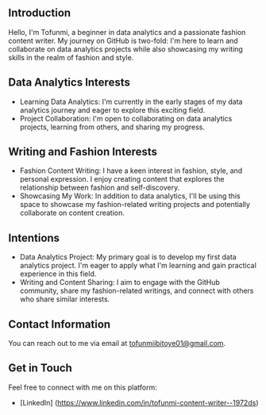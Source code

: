 ## Introduction
Hello, I'm Tofunmi, a beginner in data analytics and a passionate fashion content writer. My journey on GitHub is two-fold: I'm here to learn and collaborate on data analytics projects while also showcasing my writing skills in the realm of fashion and style.

## Data Analytics Interests
- Learning Data Analytics: I'm currently in the early stages of my data analytics journey and eager to explore this exciting field.
- Project Collaboration: I'm open to collaborating on data analytics projects, learning from others, and sharing my progress.

## Writing and Fashion Interests
- Fashion Content Writing: I have a keen interest in fashion, style, and personal expression. I enjoy creating content that explores the relationship between fashion and self-discovery.
- Showcasing My Work: In addition to data analytics, I'll be using this space to showcase my fashion-related writing projects and potentially collaborate on content creation.

## Intentions
- Data Analytics Project: My primary goal is to develop my first data analytics project. I'm eager to apply what I'm learning and gain practical experience in this field.
- Writing and Content Sharing: I aim to engage with the GitHub community, share my fashion-related writings, and connect with others who share similar interests.

## Contact Information
You can reach out to me via email at tofunmiibitoye01@gmail.com.

## Get in Touch
Feel free to connect with me on this platform:
- [LinkedIn] (https://www.linkedin.com/in/tofunmi-content-writer--1972ds)




<!---
Tofunmi-I/Tofunmi-I is a ✨ special ✨ repository because its `README.md` (this file) appears on your GitHub profile.
You can click the Preview link to take a look at your changes.
--->
